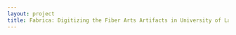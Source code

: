 ```yaml
--- 
layout: project 
title: Fabrica: Digitizing the Fiber Arts Artifacts in University of La Verne’s Cultural & Natural History Collections—Indigenous Textiles, Baskets, Looms and other Woven Artifacts From Africa to the Americas
---
```



